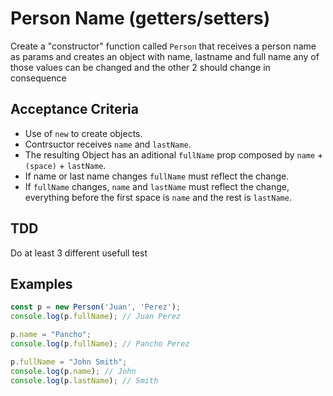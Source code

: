 # Person Name (getters/setters)

Create a "constructor" function called `Person` that receives a person name as params and creates an object with name, lastname and full name
any of those values can be changed and the other 2 should change in consequence

## Acceptance Criteria
* Use of `new` to create objects.
* Contrsuctor receives `name` and `lastName`.
* The resulting Object has an aditional `fullName` prop composed by `name` + `(space)` + `lastName`.
* If name or last name changes `fullName` must reflect the change.
* If `fullName` changes, `name` and `lastName` must reflect the change, everything before the first space is `name` and the rest is `lastName`.

## TDD
Do at least 3 different usefull test

## Examples
```js
const p = new Person('Juan', 'Perez');
console.log(p.fullName); // Juan Perez

p.name = "Pancho";
console.log(p.fullName); // Pancho Perez

p.fullName = "John Smith";
console.log(p.name); // John
console.log(p.lastName); // Smith
```